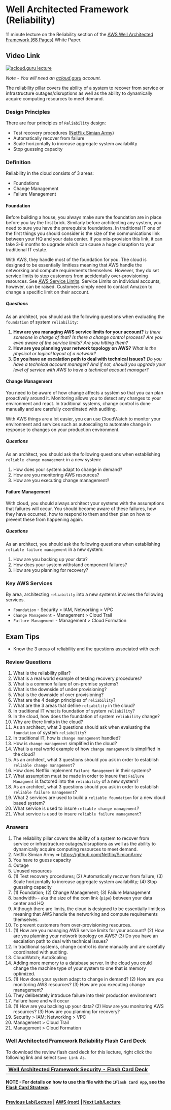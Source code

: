 Well Architected Framework (Reliability)
======

11 minute lecture  on the Reliability section of the [AWS Well Architected Framework (68 Pages)](https://d0.awsstatic.com/whitepapers/architecture/AWS_Well-Architected_Framework.pdf) White Paper.

  
## Video Link

[![acloud.guru lecture](https://i.imgur.com/ZmrStAg.png)](https://acloud.guru/course/aws-certified-solutions-architect-associate/learn/223c8538-772d-867a-a3c9-52f71df9e637/d12d3e1c-d7f0-b2e2-23a9-e97168606985/watch?backUrl=%2Fcourses)

*Note - You will need an [acloud.guru](acloud.guru) account.*


The reliability pillar covers the ability of a system to recover from service or infrastructure outages/disruptions as 
well as the ability to dynamically acquire computing resources to meet demand.


### Design Principles

There are four principles of `Reliability` design:

* Test recovery procedures ([NetFlix Simian Army](https://github.com/Netflix/SimianArmy))
* Automatically recover from failure
* Scale horizontally to increase aggregate system availability
* Stop guessing capacity


### Definition

Reliability in the cloud consists of 3 areas:

* Foundations
* Change Management
* Failure Management


#### Foundation

Before building a house, you always make sure the foundation are in place before you lay the first brick. Similarly
before architecting any system, you need to sure you have the prerequisite foundations. In traditional IT one of
the first things you should consider is the size of the communications link between your HQ and your data center. If 
you mis-provision this link, it can take 3-6 months to upgrade which can cause a huge disruption to your 
traditional IT estate.

With AWS, they handle most of the foundation for you. The cloud is designed to be essentially limitless meaning that
AWS handle the networking and compute requirements themselves. However, they do set service limits to stop 
customers from accidentally over-provisioning resources. See [AWS Service Limits](https://docs.aws.amazon.com/general/latest/gr/aws_service_limits.html).
Service Limits on individual accounts, however, can be raised.  Customers simply need to contact Amazon to change
a specific limit on their account.


##### Questions

As an architect, you should ask the following questions when evaluating the `foundation` of system `reliability`:

1.  __How are you managing AWS service limits for your account?__ _Is there someone in charge of that? Is there a 
    change control process? Are you even aware of the service limits? Are you hitting them?_
2.  __How are you planning your network topology on AWS?__ _What is the physical or logical layout of a network?_
3.  __Do you have an escalation path to deal with technical issues?__ _Do you have a technical account manager? And
    if not, should you upgrade your level of service with AWS to have a technical account manager?_    


#### Change Management

You need to be aware of how change affects a system so that you can plan proactively around it. Monitoring allows you 
to detect any changes to your environment and react. In traditional systems, change control is done manually and
are carefully coordinated with auditing.

With AWS things are a lot easier, you can use CloudWatch to monitor your environment and services such as autoscaling
to automate change in response to changes on your production environment.


##### Questions

As an architect, you should ask the following questions when establishing `reliable change management` in a new system:

1.  How does your system adapt to change in demand?
2.  How are you monitoring AWS resources?
3.  How are you executing change management?


#### Failure Management

With cloud, you should always architect your systems with the assumptions that failures will occur. You should become
aware of these failures, how they have occurred, how to respond to them and then plan on how to prevent these from 
happening again.


##### Questions

As an architect, you should ask the following questions when establishing `reliable failure management` in a new system:

1.  How are you backing up your data?
2.  How does your system withstand component failures?
3.  How are you planning for recovery?


### Key AWS Services

By area, architecting `reliability` into a new systems involves the following services.

* `Foundation` - Security > IAM, Networking > VPC
* `Change Management` - Management > Cloud Trail
* `Failure Management` - Management > Cloud Formation


## Exam Tips

* Know the 3 areas of reliability and the questions associated with each

 
### Review Questions

1.  What is the reliability pillar?
2.  What is a real world example of testing recovery procedures? 
3.  What is a common failure of on-premise systems? 
4.  What is the downside of under provisioning? 
5.  What is the downside of over provisioning? 
6.  What are the 4 design principles of `reliability`? 
7.  What are the 3 areas that define `reliability` in the cloud? 
8.  In traditional IT what is foundation of system `reliability`?
9.  In the cloud, how does the foundation of system `reliability` change? 
10. Why are there limits in the cloud?
11. As an architect, what 3 questions should ask when evaluating the `foundation` of system `reliability`?
12. In traditional IT, how is `change management` handled?
13. How is `change management` simplified in the cloud?
14. What is a real world example of how `change management` is simplified in the cloud?
15. As an architect, what 3 questions should you ask in order to establish `reliable change management`?
16. How does Netflix implement `Failure Management` in their systems?
17. What assumption must be made in order to insure that `Failure Managment` is factored into the `reliability` of
    a new system?
18. As an architect, what 3 questions should you ask in order to establish `reliable failure management`?
19. What 2 services are used to build a `reliable foundation` for a new cloud based system?
20. What service is used to insure `reliable change management`?
21. What service is used to insure `reliable failure management`?


### Answers

1.  The reliability pillar covers the ability of a system to recover from service or infrastructure outages/disruptions as 
    well as the ability to dynamically acquire computing resources to meet demand.
2.  Netflix Simian Army => https://github.com/Netflix/SimianArmy
3.  You have to guess capacity
4.  Outage
5.  Unused resources
6.  (1) Test recovery procedures; (2) Automatically recover from failure; (3) Scale horizontally to increase aggregate 
    system availability; (4) Stop guessing capacity
7.  (1) Foundation; (2) Change Management; (3) Failure Management
8.  bandwidth-- aka the size of the com link (`pipe`) between your data center and HQ
9.  Although there are limits, the cloud is designed to be essentially limitless meaning that AWS handle the networking 
    and compute requirements themselves.
10. To prevent customers from over-provisioning resources.
11. (1) How are you managing AWS service limits for your account? (2) How are you planning your network topology on AWS?
    (3) Do you have an escalation path to deal with technical issues?
12. In traditional systems, change control is done manually and are carefully coordinated with auditing.
13. CloudWatch; AutoScaling
14. Adding more memory to a database server. In the cloud you could change the machine type of your system to one that
    is memory optimized.
15. (1) How does your system adapt to change in demand? (2) How are you monitoring AWS resources? (3) How are you 
    executing change management?
16. They deliberately introduce failure into their production environment
17. Failure have and will occur
18. (1) How are you backing up your data? (2) How are you monitoring AWS resources? (3) How are you planning for recovery?
19. Security > IAM; Networking > VPC 
20. Management > Cloud Trail
21. Management > Cloud Formation


### Well Architected Framework Reliability Flash Card Deck
  
 To download the review flash card deck for this lecture, right click the following link and select
  `Save Link As`. 
  
  <table>
  <tr>
  <td>
  <b><a href="whitepapers-waf-reliability-flashcards.txt" download="whitepapers-waf-relability-flashcards.txt">Well Architected Framework Security - Flash Card Deck</a></b>
  </td>
  </tr>
  </table>
  
**NOTE - For details on how to use this file with the `iFlash Card App`, see the [Flash Card Strategy](https://github.com/bradyhouse/house/tree/master/fiddles/aws#flash-card-strategy).**  


## 

**[Previous Lab/Lecture](whitepapers-waf-security.md) | [AWS (root)](../readme.adoc) | [Next Lab/Lecture](whitepapers-waf-reliability.md)**
